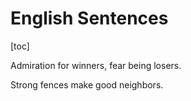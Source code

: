 # English Sentences

[toc]



Admiration for winners, fear being losers.

Strong fences make good neighbors.
